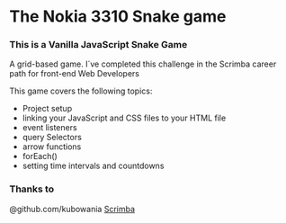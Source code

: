# The Nokia 3310 Snake game

### This is a Vanilla JavaScript Snake Game

A grid-based game. I´ve completed this challenge in the Scrimba career path for front-end Web Developers

This game covers the following topics:

- Project setup
- linking your JavaScript and CSS files to your HTML file
- event listeners
- query Selectors
- arrow functions
- forEach()
- setting time intervals and countdowns

### Thanks to

@github.com/kubowania
[Scrimba](https://scrimba.com/)
